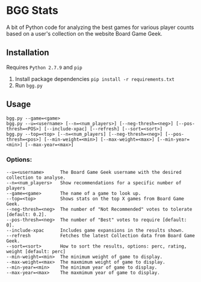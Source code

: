 # BGG Stats

A bit of Python code for analyzing the best games for various player counts based on a user's collection on the website Board Game Geek.

## Installation

Requires `Python 2.7.9` and `pip`

1. Install package dependencies `pip install -r requirements.txt`
2. Run `bgg.py`

## Usage

    bgg.py --game=<game>
    bgg.py --u=<username> [--n=<num_players>] [--neg-thresh=<neg>] [--pos-thresh=<POS>] [--include-xpac] [--refresh] [--sort=<sort>]
    bgg.py --top=<top> [--n=<num_players] [--neg-thresh=<neg>] [--pos-thresh=<pos>] [--min-weight=<min>] [--max-weight=<max>] [--min-year=<min>] [--max-year=<max>]

### Options:

    --u=<username>      The Board Game Geek username with the desired collection to analyse.
    --n=<num_players>   Show recommendations for a specific number of players
    --game=<game>       The name of a game to look up.
    --top=<top>         Shows stats on the top X games from Board Game Geek.
    --neg-thresh=<neg>  The number of "Not Recommended" votes to tolerate [default: 0.2].
    --pos-thresh=<neg>  The number of "Best" votes to require [default: 0].
    --include-xpac      Includes game expansions in the results shown.
    --refresh           Fetches the latest Collection data from Board Game Geek.
    --sort=<sort>       How to sort the results, options: perc, rating, weight [default: perc]
    --min-weight=<min>  The minimum weight of game to display.
    --max-weight=<max>  The maxmimum weight of game to display.
    --min-year=<min>    The minimum year of game to display.
    --max-year=<max>    The maxmimum year of game to display.
